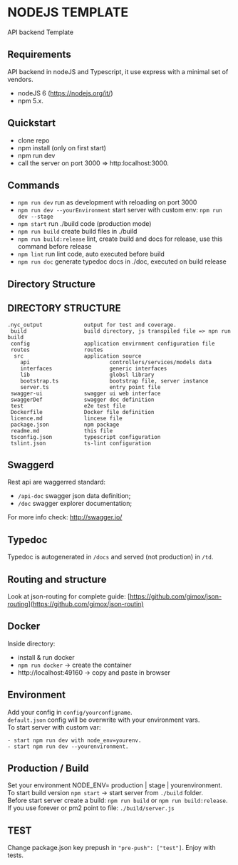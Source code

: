 NODEJS TEMPLATE
=========

API backend Template

## Requirements
API backend in nodeJS and Typescript, it use express with a minimal set of vendors.  

- nodeJS 6 (https://nodejs.org/it/)    
- npm  5.x. 


## Quickstart
- clone repo  
- npm install (only on first start)  
- npm run dev  
- call the server on port 3000 => http:localhost:3000. 


## Commands
- `npm run dev` run as development with reloading on port 3000
- `npm run dev --yourEnvironment` start server with custom env: `npm run dev --stage`
- `npm start` run ./build code (production mode)
- `npm run build` create build files in ./build
- `npm run build:release` lint, create build and docs for release, use this command before release
- `npm lint` run lint code, auto executed before build
- `npm run doc` generate typedoc docs in ./doc, executed on build release

## Directory Structure





DIRECTORY STRUCTURE
-------------------
	.nyc_output				output for test and coverage. 
	 build					build directory, js transpiled file => npn run build
	 config					application envirnment configuration file
     routes					routes
	  src					application source
        api							controllers/services/models data
        interfaces					generic interfaces
        lib							globsl library
        bootstrap.ts				bootstrap file, server instance
        server.ts					entry point file
     swagger-ui				swagger ui web interface
     swaggerDef				swagger doc definition
     test					e2e test file 
     Dockerfile				Docker file definition
     licence.md				lincese file
     package.json			npm package
     readme.md				this file
     tsconfig.json			typescript configuration
     tslint.json			ts-lint configuration
    
    
    
    
## Swaggerd
Rest api are waggerred standard:  
- `/api-doc`  swagger json data definition;    
- `/doc`  swagger explorer documentation;  
  
For more info check: http://swagger.io/

## Typedoc
Typedoc is autogenerated in `/docs` and served (not production) in `/td`.


## Routing and structure
Look at json-routing for complete guide: 
[https://github.com/gimox/json-routing](https://github.com/gimox/json-routin)


## Docker
Inside directory:   

- install & run docker
- `npm run docker` -> create the container  
- http://localhost:49160 -> copy and paste in browser


## Environment
Add your config in `config/yourconfigname`.  
`default.json` config will be overwrite with your environment vars.  
To start server with custom var:  

    - start npm run dev with node_env=yourenv. 
    - start npm run dev --yourenvironment. 


## Production / Build
Set your environment NODE_ENV= production | stage | yourenvironment.  
To start build version `npm start` -> start server from `./build` folder.  
Before start server create a build: `npm run build` or `npm run build:release`.  
If you use forever or pm2 point to file: `./build/server.js`





## TEST
Change package.json key prepush in `"pre-push": ["test"]`. Enjoy with tests.
